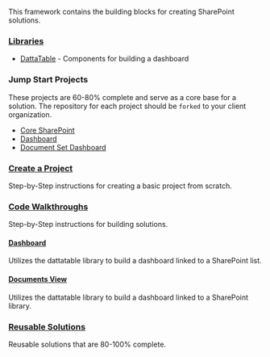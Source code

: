 This framework contains the building blocks for creating SharePoint solutions.

### [Libraries](/libraries)

* [DattaTable](/dattatable) - Components for building a dashboard

### Jump Start Projects

These projects are 60-80% complete and serve as a core base for a solution. The repository for each project should be `forked` to your client organization.

* [Core SharePoint](/available-projects/core-sp)
* [Dashboard](/available-projects/dashboard)
* [Document Set Dashboard](/available-projects/docset-dashboard)

### [Create a Project](/overview/create-project)

Step-by-Step instructions for creating a basic project from scratch.

### [Code Walkthroughs](https://dattabase.com/examples)

Step-by-Step instructions for building solutions.

#### [Dashboard](https://dattabase.com/examples/#basic-dashboard)

Utilizes the dattatable library to build a dashboard linked to a SharePoint list.

#### [Documents View](https://dattabase.com/examples/#documents-view-webpart)

Utilizes the dattatable library to build a dashboard linked to a SharePoint library.

### [Reusable Solutions](https://spsprinkles.com)

Reusable solutions that are 80-100% complete.